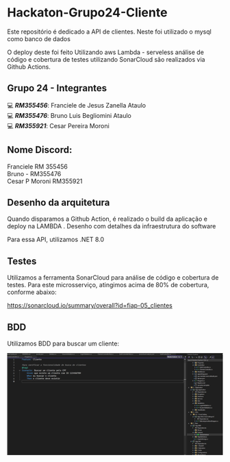 # Hackaton-Grupo24-Cliente

Este repositório é dedicado a API de clientes. Neste foi utilizado o mysql como banco de dados

O deploy deste foi feito Utilizando aws Lambda - serveless
análise de código e cobertura de testes utilizando SonarCloud são realizados via Github Actions.



## Grupo 24 - Integrantes
💻 *<b>RM355456</b>*: Franciele de Jesus Zanella Ataulo </br>
💻 *<b>RM355476</b>*: Bruno Luis Begliomini Ataulo </br>
💻 *<b>RM355921</b>*: Cesar Pereira Moroni </br>


## Nome Discord:
Franciele RM 355456</br>
Bruno - RM355476</br>
Cesar P Moroni RM355921</br>

## Desenho da arquitetura
Quando disparamos a Github Action, é realizado o build da aplicação e deploy na LAMBDA .
Desenho com detalhes da infraestrutura do software



Para essa API, utilizamos .NET 8.0

## Testes

Utilizamos a ferramenta SonarCloud para análise de código e cobertura de testes. Para este microsserviço, atingimos acima de 80% de cobertura, conforme abaixo:

https://sonarcloud.io/summary/overall?id=fiap-05_clientes




## BDD 
Utilizamos BDD para buscar um cliente: 

![image1](/assets/bdd.png)
